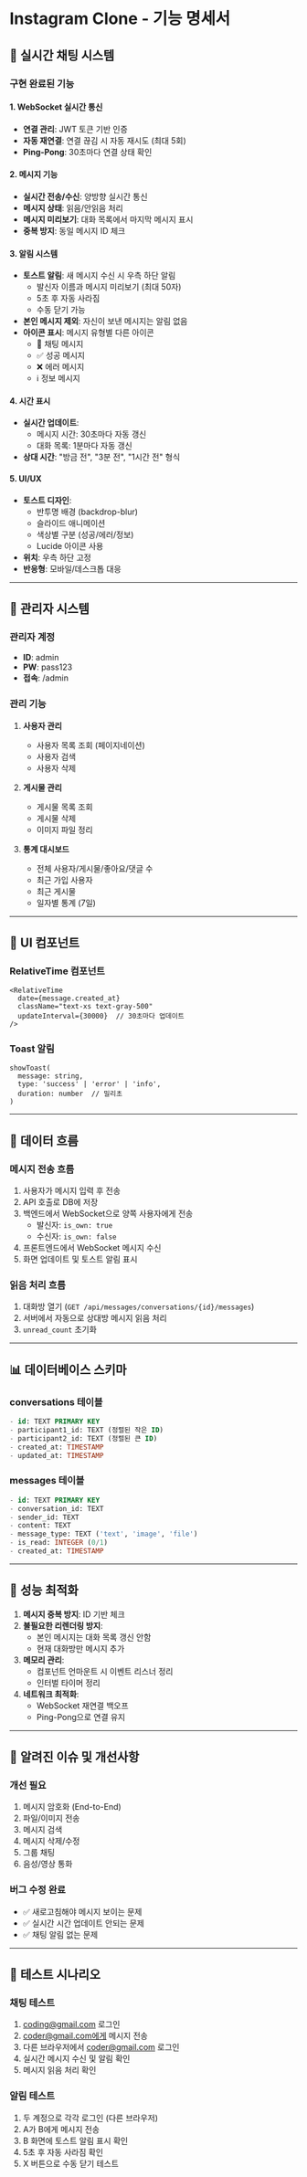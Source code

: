 # Instagram Clone - 기능 명세서

## 📱 실시간 채팅 시스템

### 구현 완료된 기능

#### 1. WebSocket 실시간 통신
- **연결 관리**: JWT 토큰 기반 인증
- **자동 재연결**: 연결 끊김 시 자동 재시도 (최대 5회)
- **Ping-Pong**: 30초마다 연결 상태 확인

#### 2. 메시지 기능
- **실시간 전송/수신**: 양방향 실시간 통신
- **메시지 상태**: 읽음/안읽음 처리
- **메시지 미리보기**: 대화 목록에서 마지막 메시지 표시
- **중복 방지**: 동일 메시지 ID 체크

#### 3. 알림 시스템
- **토스트 알림**: 새 메시지 수신 시 우측 하단 알림
  - 발신자 이름과 메시지 미리보기 (최대 50자)
  - 5초 후 자동 사라짐
  - 수동 닫기 가능
- **본인 메시지 제외**: 자신이 보낸 메시지는 알림 없음
- **아이콘 표시**: 메시지 유형별 다른 아이콘
  - 💬 채팅 메시지
  - ✅ 성공 메시지
  - ❌ 에러 메시지
  - ℹ️ 정보 메시지

#### 4. 시간 표시
- **실시간 업데이트**: 
  - 메시지 시간: 30초마다 자동 갱신
  - 대화 목록: 1분마다 자동 갱신
- **상대 시간**: "방금 전", "3분 전", "1시간 전" 형식

#### 5. UI/UX
- **토스트 디자인**:
  - 반투명 배경 (backdrop-blur)
  - 슬라이드 애니메이션
  - 색상별 구분 (성공/에러/정보)
  - Lucide 아이콘 사용
- **위치**: 우측 하단 고정
- **반응형**: 모바일/데스크톱 대응

---

## 🔐 관리자 시스템

### 관리자 계정
- **ID**: admin
- **PW**: pass123
- **접속**: /admin

### 관리 기능
1. **사용자 관리**
   - 사용자 목록 조회 (페이지네이션)
   - 사용자 검색
   - 사용자 삭제

2. **게시물 관리**
   - 게시물 목록 조회
   - 게시물 삭제
   - 이미지 파일 정리

3. **통계 대시보드**
   - 전체 사용자/게시물/좋아요/댓글 수
   - 최근 가입 사용자
   - 최근 게시물
   - 일자별 통계 (7일)

---

## 🎨 UI 컴포넌트

### RelativeTime 컴포넌트
```tsx
<RelativeTime 
  date={message.created_at}
  className="text-xs text-gray-500"
  updateInterval={30000}  // 30초마다 업데이트
/>
```

### Toast 알림
```tsx
showToast(
  message: string,
  type: 'success' | 'error' | 'info',
  duration: number  // 밀리초
)
```

---

## 🔄 데이터 흐름

### 메시지 전송 흐름
1. 사용자가 메시지 입력 후 전송
2. API 호출로 DB에 저장
3. 백엔드에서 WebSocket으로 양쪽 사용자에게 전송
   - 발신자: `is_own: true`
   - 수신자: `is_own: false`
4. 프론트엔드에서 WebSocket 메시지 수신
5. 화면 업데이트 및 토스트 알림 표시

### 읽음 처리 흐름
1. 대화방 열기 (`GET /api/messages/conversations/{id}/messages`)
2. 서버에서 자동으로 상대방 메시지 읽음 처리
3. `unread_count` 초기화

---

## 📊 데이터베이스 스키마

### conversations 테이블
```sql
- id: TEXT PRIMARY KEY
- participant1_id: TEXT (정렬된 작은 ID)
- participant2_id: TEXT (정렬된 큰 ID)
- created_at: TIMESTAMP
- updated_at: TIMESTAMP
```

### messages 테이블
```sql
- id: TEXT PRIMARY KEY
- conversation_id: TEXT
- sender_id: TEXT
- content: TEXT
- message_type: TEXT ('text', 'image', 'file')
- is_read: INTEGER (0/1)
- created_at: TIMESTAMP
```

---

## 🚀 성능 최적화

1. **메시지 중복 방지**: ID 기반 체크
2. **불필요한 리렌더링 방지**: 
   - 본인 메시지는 대화 목록 갱신 안함
   - 현재 대화방만 메시지 추가
3. **메모리 관리**: 
   - 컴포넌트 언마운트 시 이벤트 리스너 정리
   - 인터벌 타이머 정리
4. **네트워크 최적화**:
   - WebSocket 재연결 백오프
   - Ping-Pong으로 연결 유지

---

## 🐛 알려진 이슈 및 개선사항

### 개선 필요
1. 메시지 암호화 (End-to-End)
2. 파일/이미지 전송
3. 메시지 검색
4. 메시지 삭제/수정
5. 그룹 채팅
6. 음성/영상 통화

### 버그 수정 완료
- ✅ 새로고침해야 메시지 보이는 문제
- ✅ 실시간 시간 업데이트 안되는 문제
- ✅ 채팅 알림 없는 문제

---

## 📝 테스트 시나리오

### 채팅 테스트
1. coding@gmail.com 로그인
2. coder@gmail.com에게 메시지 전송
3. 다른 브라우저에서 coder@gmail.com 로그인
4. 실시간 메시지 수신 및 알림 확인
5. 메시지 읽음 처리 확인

### 알림 테스트
1. 두 계정으로 각각 로그인 (다른 브라우저)
2. A가 B에게 메시지 전송
3. B 화면에 토스트 알림 표시 확인
4. 5초 후 자동 사라짐 확인
5. X 버튼으로 수동 닫기 테스트